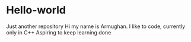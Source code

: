 # Hello-world
Just another repository 
Hi my name is Armughan. I like to code, currently only in C++
Aspiring to keep learning done
